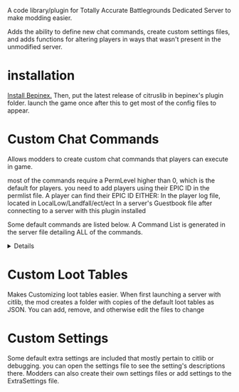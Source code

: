 A code library/plugin for Totally Accurate Battlegrounds Dedicated Server to make modding easier. 

Adds the ability to define new chat commands, create custom settings files, and adds functions for altering players in ways that wasn't present in the unmodified server.

<h1>installation</h1>

[Install Bepinex.](https://docs.bepinex.dev/articles/user_guide/installation/index.html) Then, put the latest release of citruslib in bepinex's plugin folder. launch the game once after this to get most of the config files to appear.

<h1>Custom Chat Commands</h1>
Allows modders to create custom chat commands that players can execute in game.

most of the commands require a PermLevel higher than 0, which is the default for players. you need to add players using their EPIC ID in the permlist file. 
A player can find their EPIC ID EITHER:
In the player log file, located in LocalLow/Landfall/ect/ect
In a server's Guestbook file after connecting to a server with this plugin installed

Some default commands are listed below. A Command List is generated in the server file detailing ALL of the commands.
<details>


These commands are used in-game, not in the console!

<br>
<br>

Gets the permission status of the player

Perm Level: 1

`/perm-get <player>`

<br>

Starts the countdown timer

Perm Level: 1

`/start [time]`

<br>

Gets the ID of a player with the given name.

Perm Level: 1

`/id <name>`

<br>

Gets the NAME of a player with the given byte playerindex.

Perm Level: 1

`/name [id]`

<br>

Gets the epic id of a player with the given name or index

Perm Level: 1

`/epic <name>`

<br>

Changes or queries a player's team

Perm Level: 2

`/team <get|set> <player> [index](if setting)`

<br>

Brings the command user to the specified player

Perm Level: 2

`/goto <player>`

<br>

Brings a player to the command user

Perm Level: 2

`/bring <player>`

<br>

lists different things in the console.

Perm Level: 2

`/list <teams|players|playerrefs|all>`

<br>

Sends the first player to the second player

Perm Level: 2

`/send <player> <player>`

<br>

gives the user an item with an optional amount

Perm Level: 2

`/give [id] [amount(optional)]`

<br>

gives the target an item with an optional amount

Perm Level: 2

`/gift <player> [id] [amount(optional)]`

<br>

SETS the permission status of the player!

Perm Level: 4

`/perm-set <player>`
</details>

<h1>Custom Loot Tables</h1>

Makes Customizing loot tables easier. When first launching a server with citlib, the mod creates a folder with copies of the default loot tables as JSON. You can add, remove, and otherwise edit the files to change

<h1>Custom Settings</h1>

Some default extra settings are included that mostly pertain to citlib or debugging. you can open the settings file to see the setting's descriptions there. Modders can also create their own settings files or add settings to the ExtraSettings file.
